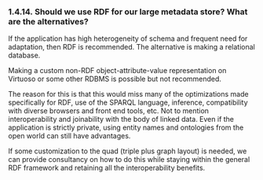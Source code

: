 <div>

<div>

<div>

<div>

### 1.4.14. Should we use RDF for our large metadata store? What are the alternatives?

</div>

</div>

</div>

If the application has high heterogeneity of schema and frequent need
for adaptation, then RDF is recommended. The alternative is making a
relational database.

Making a custom non-RDF object-attribute-value representation on
Virtuoso or some other RDBMS is possible but not recommended.

The reason for this is that this would miss many of the optimizations
made specifically for RDF, use of the SPARQL language, inference,
compatibility with diverse browsers and front end tools, etc. Not to
mention interoperability and joinability with the body of linked data.
Even if the application is strictly private, using entity names and
ontologies from the open world can still have advantages.

If some customization to the quad (triple plus graph layout) is needed,
we can provide consultancy on how to do this while staying within the
general RDF framework and retaining all the interoperability benefits.

</div>
